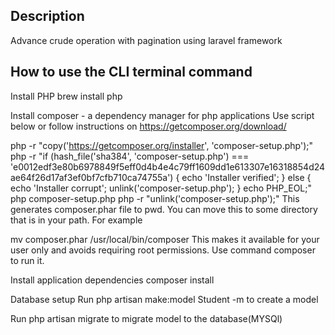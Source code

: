 ## Description

Advance crude operation with pagination using laravel framework

## How to use the CLI terminal command 

Install PHP
brew install php

Install composer - a dependency manager for php applications
Use script below or follow instructions on https://getcomposer.org/download/

php -r "copy('https://getcomposer.org/installer', 'composer-setup.php');"
php -r "if (hash_file('sha384', 'composer-setup.php') === 'e0012edf3e80b6978849f5eff0d4b4e4c79ff1609dd1e613307e16318854d24ae64f26d17af3ef0bf7cfb710ca74755a') { echo 'Installer verified'; } else { echo 'Installer corrupt'; unlink('composer-setup.php'); } echo PHP_EOL;"
php composer-setup.php
php -r "unlink('composer-setup.php');"
This generates composer.phar file to pwd. You can move this to some directory that is in your path. For example

mv composer.phar /usr/local/bin/composer
This makes it available for your user only and avoids requiring root permissions. Use command composer to run it.

Install application dependencies
composer install

 Database setup
 Run php artisan make:model Student -m   to create a model 

 Run  php artisan migrate  to migrate model to the database(MYSQl)

